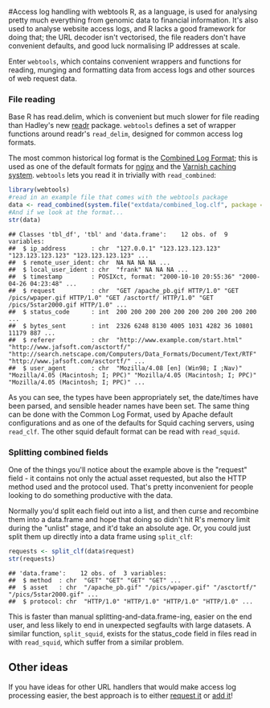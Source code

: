 <!--
%\VignetteEngine{knitr::knitr}
%\VignetteIndexEntry{webtools}
-->

#Access log handling with webtools
R, as a language, is used for analysing pretty much everything from genomic data to financial information. It's also
used to analyse website access logs, and R lacks a good framework for doing that; the URL decoder isn't vectorised,
the file readers don't have convenient defaults, and good luck normalising IP addresses at scale.

Enter <code>webtools</code>, which contains convenient wrappers and functions for reading, munging and formatting
data from access logs and other sources of web request data.

### File reading
Base R has read.delim, which is convenient but much slower for file reading than Hadley's new [readr](https://github.com/hadley/readr)
package. <code>webtools</code> defines a set of wrapper functions around readr's <code>read_delim</code>, designed
for common access log formats.

The most common historical log format is the [Combined Log Format](http://httpd.apache.org/docs/1.3/logs.html#combined); this is used as one of the default formats for [nginx](http://nginx.org/) and the [Varnish caching system](https://www.varnish-cache.org/docs/trunk/reference/varnishncsa.html). <code>webtools</code>
lets you read it in trivially with <code>read\_combined</code>:


```r
library(webtools)
#read in an example file that comes with the webtools package
data <- read_combined(system.file("extdata/combined_log.clf", package = "webtools"))
#And if we look at the format...
str(data)
```

```
## Classes 'tbl_df', 'tbl' and 'data.frame':	12 obs. of  9 variables:
##  $ ip_address       : chr  "127.0.0.1" "123.123.123.123" "123.123.123.123" "123.123.123.123" ...
##  $ remote_user_ident: chr  NA NA NA NA ...
##  $ local_user_ident : chr  "frank" NA NA NA ...
##  $ timestamp        : POSIXct, format: "2000-10-10 20:55:36" "2000-04-26 04:23:48" ...
##  $ request          : chr  "GET /apache_pb.gif HTTP/1.0" "GET /pics/wpaper.gif HTTP/1.0" "GET /asctortf/ HTTP/1.0" "GET /pics/5star2000.gif HTTP/1.0" ...
##  $ status_code      : int  200 200 200 200 200 200 200 200 200 200 ...
##  $ bytes_sent       : int  2326 6248 8130 4005 1031 4282 36 10801 11179 887 ...
##  $ referer          : chr  "http://www.example.com/start.html" "http://www.jafsoft.com/asctortf/" "http://search.netscape.com/Computers/Data_Formats/Document/Text/RTF" "http://www.jafsoft.com/asctortf/" ...
##  $ user_agent       : chr  "Mozilla/4.08 [en] (Win98; I ;Nav)" "Mozilla/4.05 (Macintosh; I; PPC)" "Mozilla/4.05 (Macintosh; I; PPC)" "Mozilla/4.05 (Macintosh; I; PPC)" ...
```

As you can see, the types have been appropriately set, the date/times have been parsed, and sensible header names have been set.
The same thing can be done with the Common Log Format, used by Apache default configurations and as one of the defaults for
Squid caching servers, using <code>read\_clf</code>. The other squid default format can be read with <code>read\_squid</code>.

### Splitting combined fields

One of the things you'll notice about the example above is the "request" field - it contains not only the actual asset
requested, but also the HTTP method used and the protocol used. That's pretty inconvenient for people looking to do something
productive with the data.

Normally you'd split each field out into a list, and then curse and recombine them into a data.frame and hope that
doing so didn't hit R's memory limit during the "unlist" stage, and it'd take an absolute age. Or, you could just split them
up directly into a data frame using <code>split\_clf</code>:


```r
requests <- split_clf(data$request)
str(requests)
```

```
## 'data.frame':	12 obs. of  3 variables:
##  $ method  : chr  "GET" "GET" "GET" "GET" ...
##  $ asset   : chr  "/apache_pb.gif" "/pics/wpaper.gif" "/asctortf/" "/pics/5star2000.gif" ...
##  $ protocol: chr  "HTTP/1.0" "HTTP/1.0" "HTTP/1.0" "HTTP/1.0" ...
```
This is faster than manual splitting-and-data.frame-ing, easier on the end user, and less likely to end in unexpected segfaults with
large datasets. A similar function, <code>split\_squid</code>, exists for the status_code field in files read in with
<code>read_squid</code>, which suffer from a similar problem.

## Other ideas
If you have ideas for other URL handlers that would make access log processing easier, the best approach
is to either [request it](https://github.com/Ironholds/webtools/issues) or [add it](https://github.com/Ironholds/webtools/pulls)!

